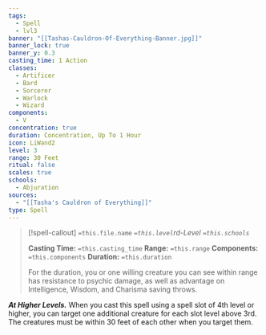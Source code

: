 ```yaml
---
tags:
  - Spell
  - lvl3
banner: "[[Tashas-Cauldron-Of-Everything-Banner.jpg]]"
banner_lock: true
banner_y: 0.3
casting_time: 1 Action
classes:
  - Artificer
  - Bard
  - Sorcerer
  - Warlock
  - Wizard
components:
  - V
concentration: true
duration: Concentration, Up To 1 Hour
icon: LiWand2
level: 3
range: 30 Feet
ritual: false
scales: true
schools:
  - Abjuration
sources:
  - "[[Tasha's Cauldron of Everything]]"
type: Spell
---
```

>[!spell-callout] `=this.file.name`
>*`=this.level`rd-Level `=this.schools`*
>
>**Casting Time:** `=this.casting_time`
>**Range:** `=this.range`
>**Components:** `=this.components`
>**Duration:** `=this.duration`
>
>For the duration, you or one willing creature you can see within range has resistance to psychic damage, as well as advantage on Intelligence, Wisdom, and Charisma saving throws.
>
>
***At Higher Levels.*** When you cast this spell using a spell slot of 4th level or higher, you can target one additional creature for each slot level above 3rd. The creatures must be within 30 feet of each other when you target them.